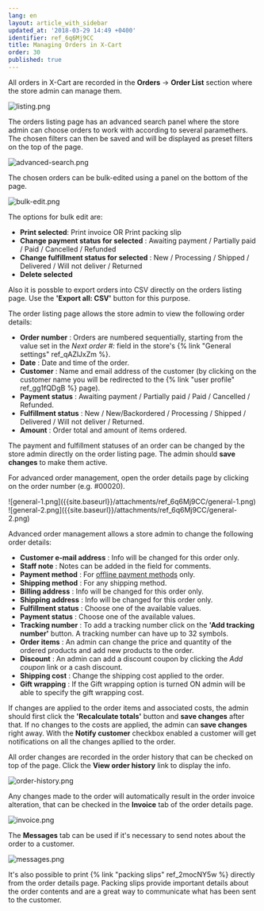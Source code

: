 ```yaml
---
lang: en
layout: article_with_sidebar
updated_at: '2018-03-29 14:49 +0400'
identifier: ref_6q6Mj9CC
title: Managing Orders in X-Cart
order: 30
published: true
---
```

All orders in X-Cart are recorded in the **Orders** -> **Order List** section where the store admin can manage them.

![listing.png]({{site.baseurl}}/attachments/ref_6q6Mj9CC/listing.png)

The orders listing page has an advanced search panel where the store admin can choose orders to work with according to several paramethers. The chosen filters can then be saved and will be displayed as preset filters on the top of the page.

![advanced-search.png]({{site.baseurl}}/attachments/ref_6q6Mj9CC/advanced-search.png)

The chosen orders can be bulk-edited using a panel on the bottom of the page. 

![bulk-edit.png]({{site.baseurl}}/attachments/ref_6q6Mj9CC/bulk-edit.png)

The options for bulk edit are:
* **Print selected**: Print invoice OR Print packing slip
* **Change payment status for selected** : Awaiting payment / Partially paid / Paid / Cancelled / Refunded
* **Change fulfillment status for selected** : New / Processing / Shipped / Delivered / Will not deliver / Returned
* **Delete selected**

Also it is possble to export orders into CSV directly on the orders listing page. Use the **'Export all: CSV'** button for this purpose.

The order listing page allows the store admin to view the following order details:
* **Order number** : Orders are numbered sequentially, starting from the value set in the _Next order #:_ field in the store's {% link "General settings" ref_qAZlJxZm %}.
* **Date** : Date and time of the order.
* **Customer** : Name and email address of the customer (by clicking on the customer name you will be redirected to the {% link "user profile" ref_gg1fQDgB %} page).
* **Payment status** : Awaiting payment / Partially paid / Paid / Cancelled / Refunded.
* **Fulfillment status** : New / New/Backordered / Processing / Shipped / Delivered / Will not deliver / Returned.
* **Amount** : Order total and amount of items ordered.

The payment and fulfillment statuses of an order can be changed by the store admin directly on the order listing page. The admin should **save changes** to make them active. 

For advanced order management, open the order details page by clicking on the order number (e.g. #00020).

<div class="ui stackable three column grid">
  <div class="column" markdown="span">![general-1.png]({{site.baseurl}}/attachments/ref_6q6Mj9CC/general-1.png)</div>
  <div class="column" markdown="span">![general-2.png]({{site.baseurl}}/attachments/ref_6q6Mj9CC/general-2.png)</div>
</div>

Advanced order management allows a store admin to change the following order details:
* **Customer e-mail address** : Info will be changed for this order only.
* **Staff note** : Notes can be added in the field for comments.
* **Payment method** : For [offline payment methods](https://kb.x-cart.com/payments/accepting_payments.html#offline-payment-methods "Managing Orders in X-Cart") only.
* **Shipping method** : For any shipping method.
* **Billing address** : Info will be changed for this order only.
* **Shipping address** : Info will be changed for this order only.
* **Fulfillment status** : Choose one of the available values.
* **Payment status** : Choose one of the available values.
* **Tracking number** : To add a tracking number click on the **'Add tracking number'** button. A tracking number can have up to 32 symbols.
* **Order items** : An admin can change the price and quantity of the ordered products and add new products to the order.
* **Discount** : An admin can add a discount coupon by clicking the _Add coupon_ link or a cash discount.
* **Shipping cost** : Change the shipping cost applied to the order.
* **Gift wrapping** : If the Gift wrapping option is turned ON admin will be able to specify the gift wrapping cost.

If changes are applied to the order items and associated costs, the admin should first click the **'Recalculate totals'** button and **save changes** after that. If no changes to the costs are applied, the admin can **save changes** right away. With the **Notify customer** checkbox enabled a customer will get notifications on all the changes apllied to the order. 

All order changes are recorded in the order history that can be checked on top of the page. Click the **View order history** link to display the info. 

![order-history.png]({{site.baseurl}}/attachments/ref_6q6Mj9CC/order-history.png)

Any changes made to the order will automatically result in the order invoice alteration, that can be checked in the **Invoice** tab of the order details page.

![invoice.png]({{site.baseurl}}/attachments/ref_6q6Mj9CC/invoice.png)

The **Messages** tab can be used if it's necessary to send notes about the order to a customer. 

![messages.png]({{site.baseurl}}/attachments/ref_6q6Mj9CC/messages.png)

It's also possible to print {% link "packing slips" ref_2mocNY5w %} directly from the order details page. Packing slips provide important details about the order contents and are a great way to communicate what has been sent to the customer.
